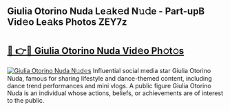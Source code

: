 ## Giulia Otorino Nuda Le𝚊k𝚎d N𝚞𝚍e - Part-upB Vid𝚎o Le𝚊ks Photos ZEY7z

# <h2><a href="http://fbbqwa.evod.top/?m=Giulia+Otorino+Nuda">🔗 👉🔴 Giulia Otorino Nuda Vid𝚎o Ph𝚘t𝚘s</a></h2>

[![Giulia Otorino Nuda N𝚞d𝚎s](https://i.imgur.com/8V9OHl7.gif)](http://fbbqwa.evod.top/?m=Giulia+Otorino+Nuda)
Influential social media star Giulia Otorino Nuda, famous for sharing lifestyle and dance-themed content, including dance trend performances and mini vlogs. A public figure Giulia Otorino Nuda is an individual whose actions, beliefs, or achievements are of interest to the public. 
